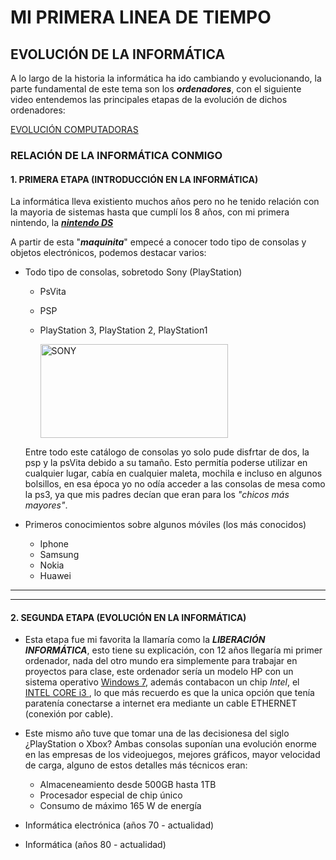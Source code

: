 # **MI PRIMERA LINEA DE TIEMPO** 
## **EVOLUCIÓN DE LA INFORMÁTICA**
   A lo largo de la historia la informática ha ido cambiando y evolucionando, la parte fundamental de este tema son los ***ordenadores***, con el siguiente video entendemos las principales etapas de la evolución de dichos ordenadores:

   [EVOLUCIÓN COMPUTADORAS](https://www.youtube.com/watch?v=lsAeTXNQyIA "MEJOR VIDEO DE LA HISTORIA")
 
### **RELACIÓN DE LA INFORMÁTICA CONMIGO**

 #### 1. PRIMERA ETAPA (INTRODUCCIÓN EN LA INFORMÁTICA)
La informática lleva existiento muchos años pero no he tenido relación con la mayoria de sistemas hasta que cumplí los 8 años, con mi primera nintendo, la ***[nintendo DS](https://upload.wikimedia.org/wikipedia/commons/a/a0/Nintendo-DS-Lite-Black-Open.jpg "MI INICIO")***

A partir de esta "***maquinita***" empecé a conocer todo tipo de consolas y objetos electrónicos, podemos destacar varios:

* Todo tipo de consolas, sobretodo Sony (PlayStation)
    * PsVita
    * PSP
    * PlayStation 3, PlayStation 2, PlayStation1

       <img src="https://e.rpp-noticias.io/xlarge/2019/02/01/422642_746672.jpg" alt="SONY"  width="300" height="150">


    Entre todo este catálogo de consolas yo solo pude disfrtar de dos, la psp y la psVita debido a su tamaño. Esto permitía poderse utilizar en cualquier lugar, cabía en cualquier maleta, mochila e incluso en algunos bolsillos, en esa época yo no odía acceder a las consolas de mesa como la ps3, ya que mis padres decían que eran para los *"chicos más mayores"*.

* Primeros conocimientos sobre algunos móviles (los más conocidos)
    * Iphone
    * Samsung
    * Nokia
    * Huawei

     
---
___

  #### 2. SEGUNDA ETAPA (EVOLUCIÓN EN LA INFORMÁTICA)
  * Esta etapa fue mi favorita la llamaría como la ***LIBERACIÓN INFORMÁTICA***, esto tiene su explicación, con 12 años llegaría mi primer ordenador, nada del otro mundo era simplemente para trabajar en proyectos para clase, este ordenador sería un modelo HP con un sistema operativo [Windows 7](https://winaero.com/blog/wp-content/uploads/2015/04/Windows-7-Start-menu-default-font.png "WINDOWS 7"), además contabacon un chip *Intel*, el [INTEL CORE i3 ](https://www.profesionalreview.com/wp-content/uploads/2020/11/intel-core-i3-9-gen-1.jpg "INTEL"), lo que más recuerdo es que la unica opción que tenía paratenía conectarse a internet era mediante un cable ETHERNET (conexión por cable).
   
 * Este mismo año tuve que tomar una de las decisionesa del siglo ¿PlayStation o Xbox? Ambas consolas suponían una evolución enorme en las empresas de los videojuegos, mejores gráficos, mayor velocidad de carga, alguno de estos detalles más técnicos eran:
    * Almaceneamiento desde 500GB hasta 1TB
    * Procesador especial de chip único
    * Consumo de máximo 165 W de energía
  

 * Informática electrónica (años 70 - actualidad)
 * Informática (años 80 - actualidad)

 

